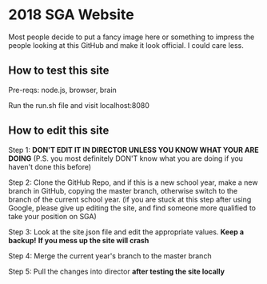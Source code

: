 # 2018 SGA Website #

Most people decide to put a fancy image here or something to impress the people looking at this GitHub and make it look official. I could care less.

## How to test this site ##

Pre-reqs: node.js, browser, brain

Run the run.sh file and visit localhost:8080

## How to edit this site ##

Step 1: **DON'T EDIT IT IN DIRECTOR UNLESS YOU KNOW WHAT YOUR ARE DOING** (P.S. you most definitely DON'T know what you are doing if you haven't done this before)

Step 2: Clone the GitHub Repo, and if this is a new school year, make a new branch in GitHub, copying the master branch, otherwise switch to the branch of the current school year. (if you are stuck at this step after using Google, please give up editing the site, and find someone more qualified to take your position on SGA)

Step 3: Look at the site.json file and edit the appropriate values. **Keep a backup!** __If you mess up the site will crash__

Step 4: Merge the current year's branch to the master branch

Step 5: Pull the changes into director **after testing the site locally**